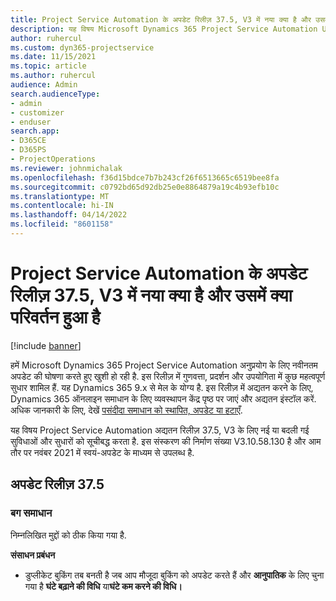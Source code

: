 ```yaml
---
title: Project Service Automation के अपडेट रिलीज़ 37.5, V3 में नया क्या है और उसमें क्या परिवर्तन हुआ है
description: यह विषय Microsoft Dynamics 365 Project Service Automation Update Release 37.5, V3 में उपलब्ध फ़ीचर और सुधारों को सूचीबद्ध करता है.
author: ruhercul
ms.custom: dyn365-projectservice
ms.date: 11/15/2021
ms.topic: article
ms.author: ruhercul
audience: Admin
search.audienceType:
- admin
- customizer
- enduser
search.app:
- D365CE
- D365PS
- ProjectOperations
ms.reviewer: johnmichalak
ms.openlocfilehash: f36d15bdce7b7b243cf26f6513665c6519bee8fa
ms.sourcegitcommit: c0792bd65d92db25e0e8864879a19c4b93efb10c
ms.translationtype: MT
ms.contentlocale: hi-IN
ms.lasthandoff: 04/14/2022
ms.locfileid: "8601158"
---
```

# <a name="whats-new-or-changed-in-project-service-automation-update-release-375-v3"></a>Project Service Automation के अपडेट रिलीज़ 37.5, V3 में नया क्या है और उसमें क्या परिवर्तन हुआ है

[!include [banner](../includes/psa-now-project-operations.md)]

हमें Microsoft Dynamics 365 Project Service Automation अनुप्रयोग के लिए नवीनतम अपडेट की घोषणा करते हुए खुशी हो रही है. इस रिलीज़ में गुणवत्ता, प्रदर्शन और उपयोगिता में कुछ महत्वपूर्ण सुधार शामिल हैं. यह Dynamics 365 9.x से मेल के योग्य है. इस रिलीज़ में अद्यतन करने के लिए, Dynamics 365 ऑनलाइन समाधान के लिए व्यवस्थापन केंद्र पृष्ठ पर जाएं और अद्यतन इंस्टॉल करें. अधिक जानकारी के लिए, देखें [पसंदीदा समाधान को स्थापित, अपडेट या हटाएँ](/power-platform/admin/install-remove-preferred-solution).

यह विषय Project Service Automation अद्यतन रिलीज़ 37.5, V3 के लिए नई या बदली गई सुविधाओं और सुधारों को सूचीबद्ध करता है. इस संस्करण की निर्माण संख्या V3.10.58.130 है और आम तौर पर नवंबर 2021 में स्वयं-अपडेट के माध्यम से उपलब्ध है.

## <a name="update-release-375"></a>अपडेट रिलीज़ 37.5

### <a name="bug-fixes"></a>बग समाधान

निम्नलिखित मुद्दों को ठीक किया गया है.

**संसाधन प्रबंधन**
- डुप्लीकेट बुकिंग तब बनती है जब आप मौजूदा बुकिंग को अपडेट करते हैं और **आनुपातिक** के लिए चुना गया है **घंटे बढ़ाने की विधि** या**घंटे कम करने की विधि।**
